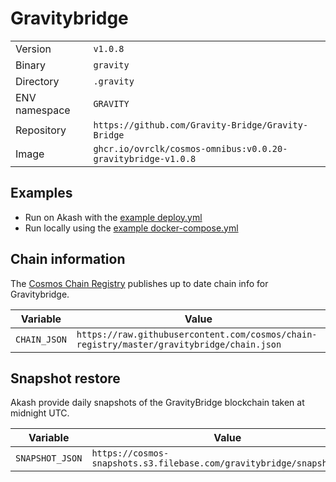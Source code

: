 # Gravitybridge

| | |
|---|---|
|Version|`v1.0.8`|
|Binary|`gravity`|
|Directory|`.gravity`|
|ENV namespace|`GRAVITY`|
|Repository|`https://github.com/Gravity-Bridge/Gravity-Bridge`|
|Image|`ghcr.io/ovrclk/cosmos-omnibus:v0.0.20-gravitybridge-v1.0.8`|

## Examples

- Run on Akash with the [example deploy.yml](./deploy.yml)
- Run locally using the [example docker-compose.yml](./docker-compose.yml)

## Chain information

The [Cosmos Chain Registry](https://github.com/cosmos/chain-registry) publishes up to date chain info for Gravitybridge.

|Variable|Value|
|---|---|
|`CHAIN_JSON`|`https://raw.githubusercontent.com/cosmos/chain-registry/master/gravitybridge/chain.json`|

## Snapshot restore

Akash provide daily snapshots of the GravityBridge blockchain taken at midnight UTC.

|Variable|Value|
|---|---|
|`SNAPSHOT_JSON`|`https://cosmos-snapshots.s3.filebase.com/gravitybridge/snapshot.json`|

